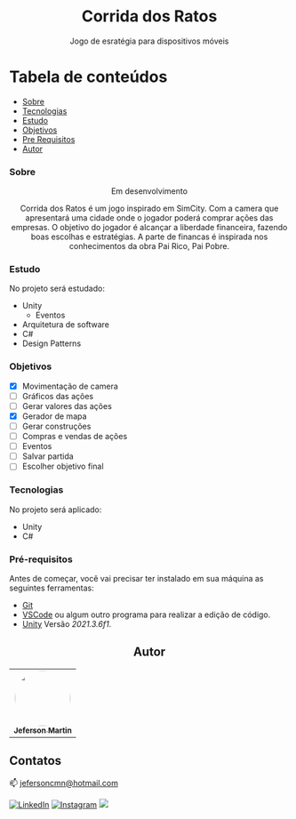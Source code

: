 <h1 align="center">Corrida dos Ratos</h1>
<p align="center">Jogo de esratégia para dispositivos móveis</p>

Tabela de conteúdos
=================
<!--ts-->
   * [Sobre](#sobre)
   * [Tecnologias](#tecnologias)
   * [Estudo](#estudo)
   * [Objetivos](#objetivos)
   * [Pre Requisitos](#pré-requisitos)
   * [Autor](#autor)
<!--te-->

### Sobre


<div align="center">
	<p>Em desenvolvimento</p>
  <p>Corrida dos Ratos é um jogo inspirado em SimCity. Com a camera que apresentará uma cidade onde o jogador poderá comprar ações das empresas. O objetivo do jogador é alcançar a liberdade financeira, fazendo boas escolhas e estratégias. A parte de financas é inspirada nos conhecimentos da obra Pai Rico, Pai Pobre.
</div>

### Estudo

No projeto será estudado:
- Unity
  - Eventos
- Arquitetura de software
- C#
- Design Patterns

### Objetivos
- [x] Movimentação de camera
- [ ] Gráficos das ações
- [ ] Gerar valores das ações
- [x] Gerador de mapa
- [ ] Gerar construções
- [ ] Compras e vendas de ações
- [ ] Eventos
- [ ] Salvar partida
- [ ] Escolher objetivo final

### Tecnologias

No projeto será aplicado:
- Unity
- C#

### Pré-requisitos

Antes de começar, você vai precisar ter instalado em sua máquina as seguintes ferramentas:<br>
- [Git](https://git-scm.com)<br>
- [VSCode](https://code.visualstudio.com/) ou algum outro programa para realizar a edição de código.<br>
- [Unity](https://unity.com) Versão *2021.3.6f1*.

<h2 align="center">Autor</h2>

<table align="center">
  <tr>
    <td align="center"><a href="https://github.com/jefersoncmn"><img style="border-radius: 50%;" src="https://avatars.githubusercontent.com/u/51566081?v=4" width="100px;" alt=""/><br/><sub><b>Jeferson Martin</b></sub></a><br /><a href="https://github.com/jefersoncmn" title="Jeferson Martin"></a>
    </td>
</table>
	
## Contatos

:mailbox: [jefersoncmn@hotmail.com](jefersoncmn@hotmail.com)

<div align="justify">

[<img alt="LinkedIn" src="https://img.shields.io/badge/LinkedIn-0077B5?style=for-the-badge&logo=linkedin&logoColor=white"/>](https://www.linkedin.com/in/jefcmn/)
[<img alt="Instagram" src="https://img.shields.io/badge/Instagram-E4405F?style=for-the-badge&logo=instagram&logoColor=white"/>](https://www.instagram.com/jefersoncmn/)
[<img src="https://img.shields.io/badge/-Gmail-%23333?style=for-the-badge&logo=gmail&logoColor=white"/>](mailto:jefersoncmnn@gmail.com)

